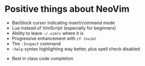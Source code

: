 # Positive things about NeoVim

- Bar/block cursor indicating insert/command mode
- Lua instead of VimScript (especially for beginners)
- Ability to leave `~/.vimrc` where it is
- Progressive enhancement with `if (nvim)`
- The `:Inspect` command
- `:help` syntax highlighting way better, plus spell check disabled
* Best in class code completion
